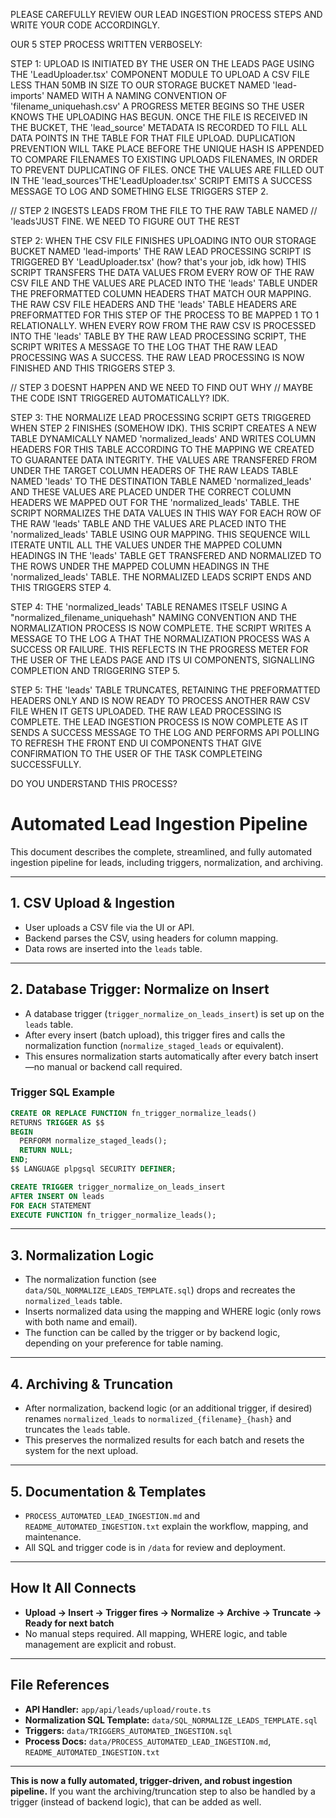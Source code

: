 PLEASE CAREFULLY REVIEW OUR LEAD INGESTION PROCESS STEPS AND WRITE YOUR CODE ACCORDINGLY.

OUR 5 STEP PROCESS WRITTEN VERBOSELY:

STEP 1:  UPLOAD IS INITIATED BY THE USER ON THE LEADS PAGE USING THE 'LeadUploader.tsx' COMPONENT MODULE TO UPLOAD A CSV FILE LESS THAN 50MB IN SIZE TO OUR STORAGE BUCKET NAMED 'lead-imports' NAMED WITH A NAMING CONVENTION OF 'filename_uniquehash.csv' A PROGRESS METER BEGINS SO THE USER KNOWS THE UPLOADING HAS BEGUN.  ONCE THE FILE IS RECEIVED IN THE BUCKET, THE 'lead_source' METADATA IS RECORDED TO FILL ALL DATA POINTS IN THE TABLE FOR THAT FILE UPLOAD.  DUPLICATION PREVENTION WILL TAKE PLACE BEFORE THE UNIQUE HASH IS APPENDED TO COMPARE FILENAMES TO EXISTING UPLOADS FILENAMES, IN ORDER TO PREVENT DUPLICATING OF FILES.  ONCE THE VALUES ARE FILLED OUT IN THE 'lead_sources'THE'LeadUploader.tsx' SCRIPT EMITS A SUCCESS MESSAGE TO LOG AND SOMETHING ELSE TRIGGERS STEP 2.

//  STEP 2 INGESTS LEADS FROM THE FILE TO THE RAW TABLE NAMED 
// 'leads'JUST FINE. WE NEED TO FIGURE OUT THE REST

STEP 2:  WHEN THE CSV FILE FINISHES UPLOADING INTO OUR STORAGE BUCKET NAMED 'lead-imports' THE RAW LEAD PROCESSING SCRIPT IS TRIGGERED BY 'LeadUploader.tsx' (how?  that's your job, idk how) THIS SCRIPT TRANSFERS THE DATA VALUES FROM EVERY ROW OF THE RAW CSV FILE AND THE VALUES ARE PLACED INTO THE 'leads' TABLE UNDER THE PREFORMATTED COLUMN HEADERS THAT MATCH OUR MAPPING.  THE RAW CSV FILE HEADERS AND THE 'leads' TABLE HEADERS ARE PREFORMATTED FOR THIS STEP OF THE PROCESS TO BE MAPPED 1 TO 1 RELATIONALLY. WHEN EVERY ROW FROM THE RAW CSV IS PROCESSED INTO THE 'leads' TABLE BY THE RAW LEAD PROCESSING SCRIPT, THE SCRIPT WRITES A MESSAGE TO THE LOG THAT THE RAW LEAD PROCESSING WAS A SUCCESS. THE RAW LEAD PROCESSING IS NOW FINISHED AND THIS TRIGGERS STEP 3.

// STEP 3 DOESNT HAPPEN AND WE NEED TO FIND OUT WHY
// MAYBE THE CODE ISNT TRIGGERED AUTOMATICALLY?  IDK.

STEP 3: THE NORMALIZE LEAD PROCESSING SCRIPT GETS TRIGGERED WHEN STEP 2 FINISHES (SOMEHOW IDK). THIS SCRIPT CREATES A NEW TABLE DYNAMICALLY NAMED 'normalized_leads' AND WRITES COLUMN HEADERS FOR THIS TABLE ACCORDING TO THE MAPPING WE CREATED TO GUARANTEE DATA INTEGRITY. THE VALUES ARE TRANSFERED FROM UNDER THE TARGET COLUMN HEADERS OF THE RAW LEADS TABLE NAMED 'leads' TO THE DESTINATION TABLE NAMED 'normalized_leads' AND THESE VALUES ARE PLACED UNDER THE CORRECT COLUMN HEADERS WE MAPPED OUT FOR THE 'normalized_leads' TABLE.  THE SCRIPT NORMALIZES THE DATA VALUES IN THIS WAY FOR EACH ROW OF THE RAW 'leads' TABLE AND THE VALUES ARE PLACED INTO THE 'normalized_leads' TABLE USING OUR MAPPING. THIS SEQUENCE WILL ITERATE UNTIL ALL THE VALUES UNDER THE MAPPED COLUMN HEADINGS IN THE 'leads' TABLE GET TRANSFERED AND NORMALIZED TO THE ROWS UNDER THE MAPPED COLUMN HEADINGS IN THE 'normalized_leads' TABLE. THE NORMALIZED LEADS SCRIPT ENDS AND THIS TRIGGERS STEP 4.

STEP 4: THE 'normalized_leads' TABLE RENAMES ITSELF USING A "normalized_filename_uniquehash" NAMING CONVENTION AND THE NORMALIZATION PROCESS IS NOW COMPLETE. THE SCRIPT WRITES A MESSAGE TO THE LOG A THAT THE NORMALIZATION PROCESS WAS A SUCCESS OR FAILURE. THIS REFLECTS IN THE PROGRESS METER FOR THE USER OF THE LEADS PAGE AND ITS UI COMPONENTS, SIGNALLING COMPLETION AND TRIGGERING STEP 5.

STEP 5:  THE 'leads' TABLE TRUNCATES, RETAINING THE PREFORMATTED HEADERS ONLY AND IS NOW READY TO PROCESS ANOTHER RAW CSV FILE WHEN IT GETS UPLOADED. THE RAW LEAD PROCESSING IS COMPLETE.  THE LEAD INGESTION PROCESS IS NOW COMPLETE AS IT SENDS A SUCCESS MESSAGE TO THE LOG AND PERFORMS API POLLING TO REFRESH THE FRONT END UI COMPONENTS THAT GIVE CONFIRMATION TO THE USER OF THE TASK COMPLETEING SUCCESSFULLY.


DO YOU UNDERSTAND THIS PROCESS?


# Automated Lead Ingestion Pipeline

This document describes the complete, streamlined, and fully automated ingestion pipeline for leads, including triggers, normalization, and archiving.

---

## 1. CSV Upload & Ingestion
- User uploads a CSV file via the UI or API.
- Backend parses the CSV, using headers for column mapping.
- Data rows are inserted into the `leads` table.

---

## 2. Database Trigger: Normalize on Insert
- A database trigger (`trigger_normalize_on_leads_insert`) is set up on the `leads` table.
- After every insert (batch upload), this trigger fires and calls the normalization function (`normalize_staged_leads` or equivalent).
- This ensures normalization starts automatically after every batch insert—no manual or backend call required.

### Trigger SQL Example
```sql
CREATE OR REPLACE FUNCTION fn_trigger_normalize_leads()
RETURNS TRIGGER AS $$
BEGIN
  PERFORM normalize_staged_leads();
  RETURN NULL;
END;
$$ LANGUAGE plpgsql SECURITY DEFINER;

CREATE TRIGGER trigger_normalize_on_leads_insert
AFTER INSERT ON leads
FOR EACH STATEMENT
EXECUTE FUNCTION fn_trigger_normalize_leads();
```

---

## 3. Normalization Logic
- The normalization function (see `data/SQL_NORMALIZE_LEADS_TEMPLATE.sql`) drops and recreates the `normalized_leads` table.
- Inserts normalized data using the mapping and WHERE logic (only rows with both name and email).
- The function can be called by the trigger or by backend logic, depending on your preference for table naming.

---

## 4. Archiving & Truncation
- After normalization, backend logic (or an additional trigger, if desired) renames `normalized_leads` to `normalized_{filename}_{hash}` and truncates the `leads` table.
- This preserves the normalized results for each batch and resets the system for the next upload.

---

## 5. Documentation & Templates
- `PROCESS_AUTOMATED_LEAD_INGESTION.md` and `README_AUTOMATED_INGESTION.txt` explain the workflow, mapping, and maintenance.
- All SQL and trigger code is in `/data` for review and deployment.

---

## How It All Connects
- **Upload → Insert → Trigger fires → Normalize → Archive → Truncate → Ready for next batch**
- No manual steps required. All mapping, WHERE logic, and table management are explicit and robust.

---

## File References
- **API Handler:** `app/api/leads/upload/route.ts`
- **Normalization SQL Template:** `data/SQL_NORMALIZE_LEADS_TEMPLATE.sql`
- **Triggers:** `data/TRIGGERS_AUTOMATED_INGESTION.sql`
- **Process Docs:** `data/PROCESS_AUTOMATED_LEAD_INGESTION.md`, `README_AUTOMATED_INGESTION.txt`

---

**This is now a fully automated, trigger-driven, and robust ingestion pipeline.**
If you want the archiving/truncation step to also be handled by a trigger (instead of backend logic), that can be added as well.
